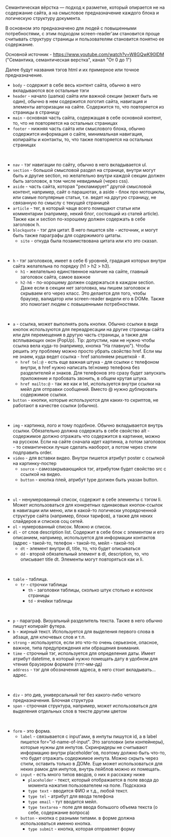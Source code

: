 Семантическая вёрстка — подход к разметке, который опирается не на содержание сайта, а на смысловое предназначение каждого блока и логическую структуру документа.

В основном это предназначено для людей с повышенными потребностями, с этим подходом screen-reader'ам становится проще считывать структуру страницы и пользователям становится понятно ее содержание.

Основной источник - https://www.youtube.com/watch?v=W8GQwK90IDM ("Семантика, семантическая верстка", канал "От 0 до 1")

Далее будут названия тэгов html и их примерное или точное предназначение.

- `body` - содержит в себе весь контент сайта, обычно в него вкладываются все остальные тэги
- `header` - начало (шапка) сайта или важной секции (может быть не один), обычно в нем содержится логотип сайта, навигация и элементы авторизации на сайте. Содержится то, что повторяется из страницы в страницу
- `main` - основная часть сайта, содержащая в себе основной контент, то, что не повторяется на остальных страницах
- `footer` - нижняя часть сайта или смыслового блока, обычно содержится информация о сайте, минимальная навигация, копирайты и контакты, то, что также повторяется на остальных страницах

<br>

- `nav` - тэг навигации по сайту, обычно в него вкладывается ul.
- `section` - большой смысловой раздел на странице, внутри могут быть и другие section, но желательно внутри каждой секции должен быть заголовок, в том числе невидимый (через css).
- `aside` - часть сайта, которая "рекламирует" другой смысловой контент, например, сайт о парашютах, а aside - блок про мотоциклы, или самые популярные статьи, т.е. ведет на другую страницу, не связанную по смыслу с текущей страницей
- `article` - тег, в который чаще всего помещают статьи или комментарии (например, некий блог, состоящий из статей article). Также как и section по-хорошему должен содержать в себе заголовок h.
- `blockquote` - тэг для цитат. В него пишется site - источник, и могут быть также параграфы для содержимого цитаты.
	- `site` - откуда была позаимствована цитата или кто это сказал.

<br>

- `h` - тэг заголовков, имеет в себе 6 уровней, градация которых внутри сайта желательна по порядку (h1 > h2 > h3).
	- `h1` - желательно единственное наличие на сайте, главный заголовок сайта, самое важное
	- `h2-h6` - по-хорошему должен содержаться в каждом section. Даже если в секции нет заголовка, мы пишем заголовок и скрываем его через класс. Это делается для того, чтобы браузер, валидатор или screen-reader видели его в DOMе. Также это помогает людям с повышенными потребностями.

<br>

- `a` - ссылка, может выполнять роль кнопки. Обычно ссылки в виде кнопок используются для переадресации на другие страницы сайта или для перемещения в другую часть страницы, а также для всплывающих окон (PopUp). Tip: допустим, нам не нужно чтобы ссылка вела куда-то (например, кнопка "На главную"). Чтобы решить эту проблему можно просто убрать свойство href. Если мы не знаем, куда ведет ссылка - href заполняем решеткой - #.
	- `href tel:@` - eсть еще важная штука - для ссылки с телефоном внутри, в href нужно написать tel:номер телефона без разделителей и знаков. Для телефонов это сразу будет запускать приложение и пробовать звонить, в общем крутая штука.
	- `href mailto:@` - так же как и tel, используется внутри ссылки на мейл для отправки сообщений. Вместо @ нужно дублировать содержимое ссылки.
- `button` - кнопки, которые используются для каких-то скриптов, не работают в качестве ссылки (обычно).

<br>

- `img` - картинка, лого и тому подобное. Обычно вкладывается внутрь ссылки. Обязательно должна содержать в себе свойство alt - содержимое должно отражать что содержится в картинке, можно на русском. Если на сайте сначала идет картинка, а потом заголовок - то семантически лучше сделать наоборот, а потом через стили подправить order.
- `video` - для вставки видео. Внутри пишется атрибут poster с ссылкой на картинку-постер
	- `source` - самозакрывающийся тэг, атрибутом будет свойство src с ссылкой на видео.
	- `button` - кнопка плей, атрибут type должен быть указан button.

<br>

- `ul` - ненумерованный список, содержит в себе элементы с тэгом li. Может использоваться для конкретных одинаковых кнопок-ссылок в навигации или меню, или в какой-то логически упорядоченной структуре сайта (например, блоки тарифов), а также для неких слайдеров и списков соц сетей.
- `ol` - нумерованный список. Можно и список.
- `dl` - от слов description list. Содержит в себе блок с элементом и его описанием, например, используется для информации контактов (адрес - такой-то, телефон - такой-то, мейл - такой-то)
	- `dt` - элемент внутри dl, title, то, что будет описываться
	- `dd` - второй обязательный элемент в dl, description, то, что описывает title dt. Элементы могут повторяться как и li.

<br>

- `table` - таблица. 
	- `tr` - строчки таблицы
		- `th` - заголовки таблицы, сколько штук столько и колонок страницы
		- `td` - ячейки таблицы

<br>

- `p` - параграф. Визуальный разделитель текста. Также в него обычно пишут копирайт футера.
- `b` - жирный текст. Используется для выделения первого слова в абзаце, для ключевых слов и т.п.
- `strong` - используется, если это что-то очень серьезное, опасное, важное, типа предупреждения или обращения внимания.
- `time` - строчный тэг, используется для определения даты. Имеет атрибут datetime, в который нужно помещать дату в удобном для чтения браузером формате (гггг-мм-дд)
- `address` - тэг для обозначения адреса, в него стоит вкладывать... адрес.

<br>

- `div` - это див, универсальный тег без какого-либо четкого предназначения. Блочная структура
- `span` - строчная структура, например, может использоваться для выделения отдельных слов в тексте другим цветом

<br>

- `form` - это форма.
	- `label` - связывается с input'ами, в инпуты пишутся id, а в label пишется for="id-name-of-input". Это заголовки (или контейнеры), которые нужны для инпутов. Скринридеры не считывают информацию внутри placeholder'ов, поэтому должно быть что-то, что будет отражать содержимое инпута. Можно скрыть через стили, оставить только в ДОМе. Еще может использоваться для неких рамок для инпутов, внутрь лейблов можно их помещать.
	- `input` - есть много типов вводов, о них я расскажу ниже
		- `placeholder` - текст, который отображается в поле ввода до момента нажатия пользователем на поле. Подсказка
		- `type text` - вводится ФИО и т.д., любой текст.
		- `type tel` - атрибут для ввода телефона
		- `type email` - тут вводится мейл.
		- `type textarea` - поле для ввода большого объема текста (о себе, содержание вопроса)
	- `button` - кнопка с разными типами. в форме должна использоваться именно кнопка.
		- `type submit` - кнопка, которая отправляет форму